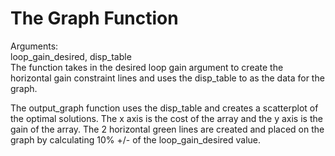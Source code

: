 # The Graph Function

Arguments: <br>
loop_gain_desired, disp_table <br>
The function takes in the desired loop gain argument to create the horizontal gain constraint lines and uses the disp_table to as the data for the graph.

The output_graph function uses the disp_table and creates a scatterplot of the optimal solutions. The x axis is the cost of the array and the y axis is the gain of the array. The 2 horizontal green lines are created and placed on the graph by calculating 10% +/- of the loop_gain_desired value.
